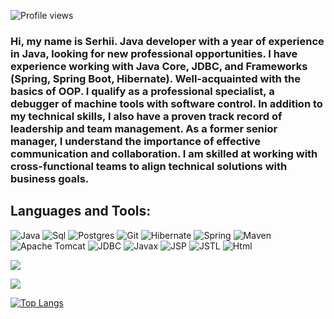 ![Profile views](https://gpvc.arturio.dev/sergeiburya)

### Hi, my name is Serhii. Java developer with a year of experience in Java, looking for new professional opportunities. I have experience working with Java Core, JDBC, and Frameworks (Spring, Spring Boot, Hibernate). Well-acquainted with the basics of OOP. I qualify as a professional specialist, a debugger of machine tools with software control. In addition to my technical skills, I also have a proven track record of leadership and team management. As a former senior manager, I understand the importance of effective communication and collaboration. I am skilled at working with cross-functional teams to align technical solutions with business goals.

## Languages and Tools:
![Java](https://img.shields.io/badge/java-%23ED8B00.svg?style=java&logo=java&logoColor=white)
![Sql](https://img.shields.io/badge/SQL-F8F8FF?style=flat&logo=mysql&logoColor=0000CD)
![Postgres](https://img.shields.io/badge/postgres-%23316192.svg?style=postgres&logo=postgresql&logoColor=white)
![Git](https://img.shields.io/badge/Git-F8F8FF?style=flat&logo=Git&logoColor=FF0000)
![Hibernate](https://img.shields.io/badge/Hibernate-FFD700?style=flat&logo=Hibernate&logoColor=808080)
![Spring](https://img.shields.io/badge/Spring-9ACD32?style=flat&logo=Spring&logoColor=F8F8FF)
![Maven](https://img.shields.io/badge/Maven-F8F8FF?style=flat&logo=apachemaven&logoColor=F4A460)
![Apache Tomcat](https://img.shields.io/badge/apache%20tomcat-%23F8DC75.svg?style=apache&logo=apache-tomcat&logoColor=black)
![JDBC](https://img.shields.io/badge/JDBC-008B8B?style=flat&logo=jdbc&logoColor=F8F8FF)
![Javax](https://img.shields.io/badge/Javax-FFE4B5?style=flat&logo=Javax&logoColor=F8F8FF)
![JSP](https://img.shields.io/badge/JSP-F8F8FF?style=flat&logo=jsp&logoColor=F4A460D)
![JSTL](https://img.shields.io/badge/JSTL-F8F8FF?style=flat&logo=JSTL&logoColor=F8F8FF)
![Html](https://img.shields.io/badge/HTML-F8F8FF?style=flat&logo=html5&logoColor=black)


![](https://github-profile-summary-cards.vercel.app/api/cards/profile-details?username=sergeiburya&theme=solarized_dark)

![](https://github-profile-summary-cards.vercel.app/api/cards/stats?username=sergeiburya&theme=solarized_dark) 
<!--[![GitHub Streak](https://github-readme-streak-stats.herokuapp.com/?user=sergeiburya)](https://git.io/streak-stats)-->
[![Top Langs](https://github-readme-stats.vercel.app/api/top-langs/?username=sergeiburya&layout=compact)](https://github.com/anuraghazra/github-readme-stats) 
